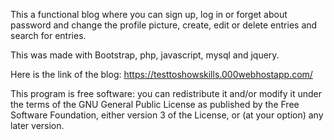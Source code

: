 This a functional blog where you can sign up, log in or forget about password and change the profile picture, create, edit or delete entries and search for entries.

This was made with Bootstrap, php, javascript, mysql and jquery.

Here is the link of the blog: https://testtoshowskills.000webhostapp.com/

This program is free software: you can redistribute it and/or modify it under the terms of the GNU General Public License as published by the Free Software Foundation, either version 3 of the License, or (at your option) any later version.
